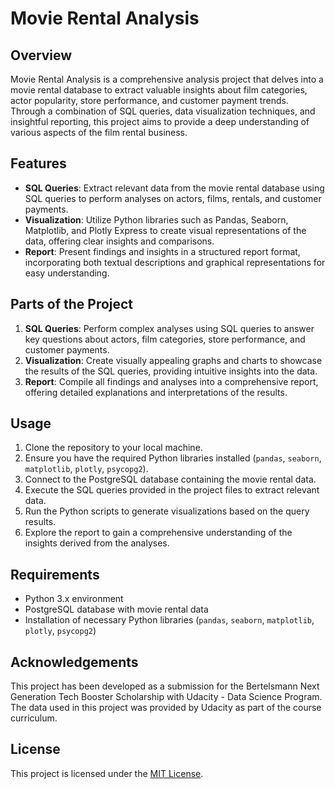 # Movie Rental Analysis

## Overview
Movie Rental Analysis is a comprehensive analysis project that delves into a movie rental database to extract valuable insights about film categories, actor popularity, store performance, and customer payment trends. Through a combination of SQL queries, data visualization techniques, and insightful reporting, this project aims to provide a deep understanding of various aspects of the film rental business.

## Features
- **SQL Queries**: Extract relevant data from the movie rental database using SQL queries to perform analyses on actors, films, rentals, and customer payments.
- **Visualization**: Utilize Python libraries such as Pandas, Seaborn, Matplotlib, and Plotly Express to create visual representations of the data, offering clear insights and comparisons.
- **Report**: Present findings and insights in a structured report format, incorporating both textual descriptions and graphical representations for easy understanding.

## Parts of the Project
1. **SQL Queries**: Perform complex analyses using SQL queries to answer key questions about actors, film categories, store performance, and customer payments.
2. **Visualization**: Create visually appealing graphs and charts to showcase the results of the SQL queries, providing intuitive insights into the data.
3. **Report**: Compile all findings and analyses into a comprehensive report, offering detailed explanations and interpretations of the results.

## Usage
1. Clone the repository to your local machine.
2. Ensure you have the required Python libraries installed (`pandas`, `seaborn`, `matplotlib`, `plotly`, `psycopg2`).
3. Connect to the PostgreSQL database containing the movie rental data.
4. Execute the SQL queries provided in the project files to extract relevant data.
5. Run the Python scripts to generate visualizations based on the query results.
6. Explore the report to gain a comprehensive understanding of the insights derived from the analyses.

## Requirements
- Python 3.x environment
- PostgreSQL database with movie rental data
- Installation of necessary Python libraries (`pandas`, `seaborn`, `matplotlib`, `plotly`, `psycopg2`)

## Acknowledgements
This project has been developed as a submission for the Bertelsmann Next Generation Tech Booster Scholarship with Udacity - Data Science Program. The data used in this project was provided by Udacity as part of the course curriculum.

## License
This project is licensed under the [MIT License](LICENSE).

